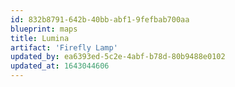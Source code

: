 ```yaml
---
id: 832b8791-642b-40bb-abf1-9fefbab700aa
blueprint: maps
title: Lumina
artifact: 'Firefly Lamp'
updated_by: ea6393ed-5c2e-4abf-b78d-80b9488e0102
updated_at: 1643044606
---
```

